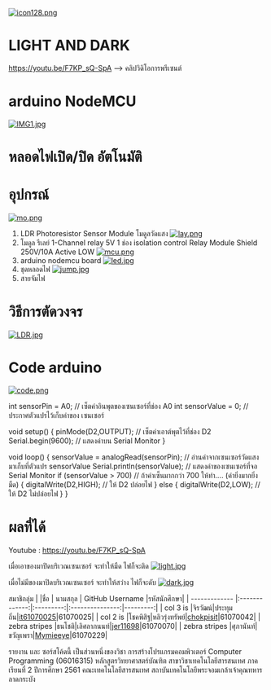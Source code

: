 [![icon128.png](https://i.postimg.cc/J7pFtT8k/icon128.png)](https://postimg.cc/ThW04Jpd) 
# LIGHT AND DARK

https://youtu.be/F7KP_sQ-SpA  -->  คลิปวิดิโอการพรีเซนต์

# arduino NodeMCU
[![IMG1.jpg](https://i.postimg.cc/fyYp3sfj/IMG1.jpg)](https://postimg.cc/9wFJSvSr)
# หลอดไฟเปิด/ปิด อัตโนมัติ

# อุปกรณ์
[![mo.png](https://i.postimg.cc/43bZmrXg/mo.png)](https://postimg.cc/qtRWFDtb)
1. LDR Photoresistor Sensor Module โมดูลวัดแสง
[![lay.png](https://i.postimg.cc/W4SCRj2h/lay.png)](https://postimg.cc/t1Z2PKnj)
2. โมดูล รีเลย์ 1-Channel relay 5V 1 ช่อง isolation control Relay Module Shield 250V/10A Active LOW
[![mcu.png](https://i.postimg.cc/9F6j1WM2/mcu.png)](https://postimg.cc/BXBynfH7)
3. arduino nodemcu board
[![led.jpg](https://i.postimg.cc/fW3zvqKx/led.jpg)](https://postimg.cc/grWbzD1J)
4. ชุดหลอดไฟ
[![jump.jpg](https://i.postimg.cc/PrYdgL0J/jump.jpg)](https://postimg.cc/6y6sRQWx)
5. สายจัมไฟ

# วิธีการตัดวงจร
[![LDR.jpg](https://i.postimg.cc/zBKdzrNC/LDR.jpg)](https://postimg.cc/vg87hCcT)

# Code arduino
[![code.png](https://i.postimg.cc/HxdMMD54/code.png)](https://postimg.cc/LqQhdWxn)

int sensorPin = A0; // เซ็ตค่าอินพุตของเซนเซอร์ที่ช่อง A0
int sensorValue = 0; // ประกาศตัวแปรไว้เก็บค่าของ เซนเซอร์

void setup() {
pinMode(D2,OUTPUT); // เซ็ตค่าเอาต์พุตไว้ที่ช่อง D2
Serial.begin(9600); // แสดงค่าบน Serial Monitor
}

void loop() {
sensorValue = analogRead(sensorPin); // อ่านค่าจากเซนเซอร์วัดแสง มาเก็บที่ตัวแปร sensorValue
Serial.println(sensorValue); // แสดงค่าของเซนเซอร์ที่จอ Serial Monitor
if (sensorValue > 700) // ถ้าค่าเซ็นมากกว่า 700 ให้ทำ.... (ค่ายิ่งมากยิ่งมืด)
{
digitalWrite(D2,HIGH); // ให้ D2 ปล่อยไฟ
}
else
{
digitalWrite(D2,LOW); // ให้ D2 ไม่ปล่อยไฟ
}
}

# ผลที่ได้
Youtube :  https://youtu.be/F7KP_sQ-SpA

เมื่อเอาของมาปิดบริเวณเซนเซอร์ จะทำให้มืด ไฟก็จะติด
[![light.jpg](https://i.postimg.cc/rybmX2mn/light.jpg)](https://postimg.cc/Sj6qC5cC)

เมื่อไม่มีของมาปิดบริเวณเซนเซอร์ จะทำให้สว่าง ไฟก็จะดับ
[![dark.jpg](https://i.postimg.cc/Nf9K5fSv/dark.jpg)](https://postimg.cc/w7zqrH9w)

สมาชิกลุ่ม
|               |ชื่อ             | นามสกุล   | GitHub Username |รหัสนักศึกษา|
| ------------- |:-------------:|:---------:|:---------------:|---------:|
| col 3 is      |จิรวัฒน์|ประทุมถิ่น|[it61070025](https://github.com/it61070025)|61070025|
| col 2 is      |โชคพิสิฐ|หลิวรุ่งทรัพย์|[chokpisit](https://github.com/chokpisit)|61070042|
| zebra stripes |ธนโชติ|เลิศลาภนนท์|[jer11698](https://github.com/jer11698)|61070070|
| zebra stripes |ศุภานันท์|ขวัญเพรา|[Mymieeye](https://github.com/Mymieeye)|61070229|


รายงาน และ ซอร์สโค้ดนี้ เป็นส่วนหนึ่งของวิชา การสร้างโปรแกรมคอมพิวเตอร์ Computer Programming (06016315)
หลักสูตรวิทยาศาสตร์บัณฑิต สาขาวิชาเทคโนโลยีสารสนเทศ
ภาคเรียนที่ 2 ปีการศึกษา 2561
คณะเทคโนโลยีสารสนเทศ
สถาบันเทคโนโลยีพระจอมเกล้าเจ้าคุณทหารลาดกระบัง
